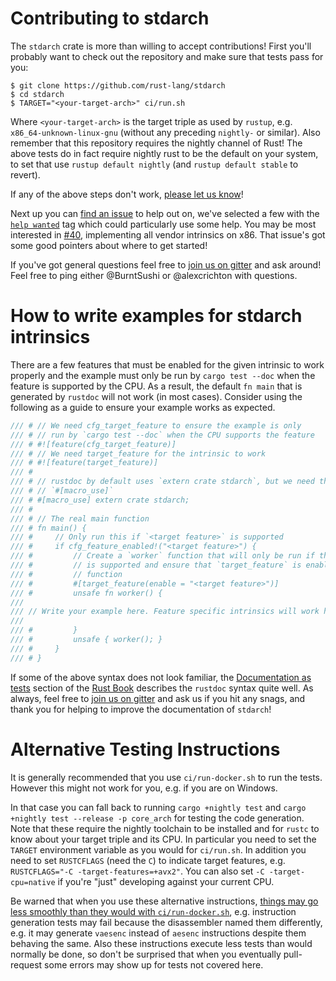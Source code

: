 # Contributing to stdarch

The `stdarch` crate is more than willing to accept contributions! First you'll
probably want to check out the repository and make sure that tests pass for you:

```
$ git clone https://github.com/rust-lang/stdarch
$ cd stdarch
$ TARGET="<your-target-arch>" ci/run.sh
```

Where `<your-target-arch>` is the target triple as used by `rustup`, e.g. `x86_64-unknown-linux-gnu` (without any preceding `nightly-` or similar).
Also remember that this repository requires the nightly channel of Rust!
The above tests do in fact require nightly rust to be the default on your system, to set that use `rustup default nightly` (and `rustup default stable` to revert).

If any of the above steps don't work, [please let us know][new]!

Next up you can [find an issue][issues] to help out on, we've selected a few
with the [`help wanted`][help] tag which could
particularly use some help. You may be most interested in [#40][vendor],
implementing all vendor intrinsics on x86. That issue's got some good pointers
about where to get started!

If you've got general questions feel free to [join us on gitter][gitter] and ask
around! Feel free to ping either @BurntSushi or @alexcrichton with questions.

[gitter]: https://gitter.im/rust-impl-period/WG-libs-simd

# How to write examples for stdarch intrinsics

There are a few features that must be enabled for the given intrinsic to work
properly and the example must only be run by `cargo test --doc` when the feature
is supported by the CPU. As a result, the default `fn main` that is generated by
`rustdoc` will not work (in most cases). Consider using the following as a guide
to ensure your example works as expected.

```rust
/// # // We need cfg_target_feature to ensure the example is only
/// # // run by `cargo test --doc` when the CPU supports the feature
/// # #![feature(cfg_target_feature)]
/// # // We need target_feature for the intrinsic to work
/// # #![feature(target_feature)]
/// #
/// # // rustdoc by default uses `extern crate stdarch`, but we need the
/// # // `#[macro_use]`
/// # #[macro_use] extern crate stdarch;
/// #
/// # // The real main function
/// # fn main() {
/// #     // Only run this if `<target feature>` is supported
/// #     if cfg_feature_enabled!("<target feature>") {
/// #         // Create a `worker` function that will only be run if the target feature
/// #         // is supported and ensure that `target_feature` is enabled for your worker
/// #         // function
/// #         #[target_feature(enable = "<target feature>")]
/// #         unsafe fn worker() {
///
/// // Write your example here. Feature specific intrinsics will work here! Go wild!
///
/// #         }
/// #         unsafe { worker(); }
/// #     }
/// # }
```

If some of the above syntax does not look familiar, the [Documentation as tests] section
of the [Rust Book] describes the `rustdoc` syntax quite well. As always, feel free
to [join us on gitter][gitter] and ask us if you hit any snags, and thank you for helping
to improve the documentation of `stdarch`!

# Alternative Testing Instructions

It is generally recommended that you use `ci/run-docker.sh` to run the tests.
However this might not work for you, e.g. if you are on Windows.

In that case you can fall back to running `cargo +nightly test` and `cargo +nightly test --release -p core_arch` for testing the code generation.
Note that these require the nightly toolchain to be installed and for `rustc` to know about your target triple and its CPU.
In particular you need to set the `TARGET` environment variable as you would for `ci/run.sh`.
In addition you need to set `RUSTCFLAGS` (need the `C`) to indicate target features, e.g. `RUSTCFLAGS="-C -target-features=+avx2"`.
You can also set `-C -target-cpu=native` if you're "just" developing against your current CPU.

Be warned that when you use these alternative instructions, [things may go less smoothly than they would with `ci/run-docker.sh`][ci-run-good], e.g. instruction generation tests may fail because the disassembler named them differently, e.g. it may generate `vaesenc` instead of `aesenc` instructions despite them behaving the same.
Also these instructions execute less tests than would normally be done, so don't be surprised that when you eventually pull-request some errors may show up for tests not covered here.


[new]: https://github.com/rust-lang/stdarch/issues/new
[issues]: https://github.com/rust-lang/stdarch/issues
[help]: https://github.com/rust-lang/stdarch/issues?q=is%3Aissue+is%3Aopen+label%3A%22help+wanted%22
[impl]: https://github.com/rust-lang/stdarch/issues?q=is%3Aissue+is%3Aopen+label%3Aimpl-period
[vendor]: https://github.com/rust-lang/stdarch/issues/40
[Documentation as tests]: https://doc.rust-lang.org/book/first-edition/documentation.html#documentation-as-tests
[Rust Book]: https://doc.rust-lang.org/book/first-edition
[ci-run-good]: https://github.com/rust-lang/stdarch/issues/931#issuecomment-711412126
